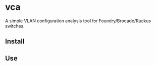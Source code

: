 # vca

A simple VLAN configuration analysis tool for Foundry/Brocade/Ruckus switches.

## Install

## Use

